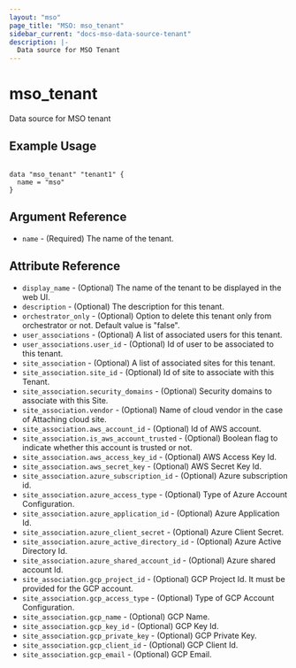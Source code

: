 ```yaml
---
layout: "mso"
page_title: "MSO: mso_tenant"
sidebar_current: "docs-mso-data-source-tenant"
description: |-
  Data source for MSO Tenant
---
```


# mso_tenant #

Data source for MSO tenant

## Example Usage ##

```hcl

data "mso_tenant" "tenant1" {
  name = "mso"
}

```

## Argument Reference ##

* `name` - (Required) The name of the tenant.

## Attribute Reference ##

* `display_name` - (Optional) The name of the tenant to be displayed in the web UI.
* `description` - (Optional) The description for this tenant.
* `orchestrator_only` - (Optional) Option to delete this tenant only from orchestrator or not. Default value is "false".
* `user_associations` - (Optional) A list of associated users for this tenant.
* `user_associations.user_id` - (Optional) Id of user to be associated to this tenant.
* `site_association` - (Optional) A list of associated sites for this tenant.
* `site_association.site_id` - (Optional) Id of site to associate with this Tenant.
* `site_association.security_domains` - (Optional) Security domains to associate with this Site.
* `site_association.vendor` - (Optional) Name of cloud vendor in the case of Attaching cloud site.
* `site_association.aws_account_id` - (Optional) Id of AWS account.
* `site_association.is_aws_account_trusted` - (Optional) Boolean flag to indicate whether this account is trusted or not.
* `site_association.aws_access_key_id` - (Optional) AWS Access Key Id.
* `site_association.aws_secret_key` - (Optional) AWS Secret Key Id.
* `site_association.azure_subscription_id` - (Optional) Azure subscription id.
* `site_association.azure_access_type` - (Optional) Type of Azure Account Configuration.
* `site_association.azure_application_id` - (Optional) Azure Application Id.
* `site_association.azure_client_secret` - (Optional) Azure Client Secret.
* `site_association.azure_active_directory_id` - (Optional) Azure Active Directory Id.
* `site_association.azure_shared_account_id` - (Optional) Azure shared account Id.
* `site_association.gcp_project_id` - (Optional) GCP Project Id. It must be provided for the GCP account.
* `site_association.gcp_access_type` - (Optional) Type of GCP Account Configuration.
* `site_association.gcp_name` - (Optional) GCP Name.
* `site_association.gcp_key_id` - (Optional) GCP Key Id.
* `site_association.gcp_private_key` - (Optional) GCP Private Key.
* `site_association.gcp_client_id` - (Optional) GCP Client Id.
* `site_association.gcp_email` - (Optional) GCP Email.
